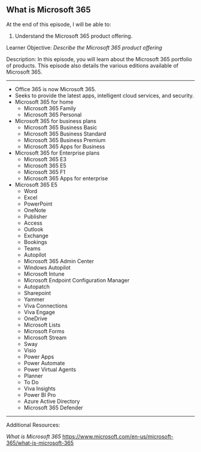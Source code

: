 ## What is Microsoft 365
At the end of this episode, I will be able to:    

1. Understand the Microsoft 365 product offering.

Learner Objective: *Describe the Microsoft 365 product offering*    

Description: In this episode, you will learn about the Microsoft 365 portfolio of products. This episode also details the various editions available of Microsoft 365.

--------  

* Office 365 is now Microsoft 365. 
* Seeks to provide the latest apps, intelligent cloud services, and security. 
* Microsoft 365 for home
	- Microsoft 365 Family
	- Microsoft 365 Personal 
* Microsoft 365 for business plans
	- Microsoft 365 Business Basic
	- Microsoft 365 Business Standard
	- Microsoft 365 Business Premium
	- Microsoft 365 Apps for Business
* Microsoft 365 for Enterprise plans 
	- Microsoft 365 E3
	- Microsoft 365 E5
	- Microsoft 365 F1
	- Microsoft 365 Apps for enterprise
* Microsoft 365 E5
	- Word
	- Excel
	- PowerPoint
	- OneNote
	- Publisher
	- Access
	- Outlook
	- Exchange
	- Bookings
	- Teams
	- Autopilot
	- Microsoft 365 Admin Center
	- Windows Autopilot
	- Microsoft Intune 
	- Microsoft Endpoint Configuration Manager
	- Autopatch
	- Sharepoint
	- Yammer
	- Viva Connections
	- Viva Engage
	- OneDrive
	- Microsoft Lists
	- Microsoft Forms
	- Microsoft Stream 
	- Sway
	- Visio 
	- Power Apps 
	- Power Automate 
	- Power Virtual Agents
	- Planner 
	- To Do
	- Viva Insights 
	- Power BI Pro
	- Azure Active Directory
	- Microsoft 365 Defender 

-----------

Additional Resources:

*What is Microsoft 365*
https://www.microsoft.com/en-us/microsoft-365/what-is-microsoft-365